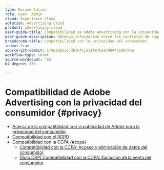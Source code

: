 ```yaml
---
type: Documentation
role: User, Admin
cloud: Experience Cloud
solution: Advertising Cloud
product: advertising cloud
user-guide-title: Compatibilidad de Adobe Advertising con la privacidad del consumidor
user-guide-description: Obtenga información sobre los controles de seguridad y privacidad que proporciona Adobe Advertising para ayudar a los clientes anunciantes a cumplir con las leyes de privacidad del consumidor.
breadcrumb-title: Compatibilidad con la privacidad del consumidor
index: true
source-git-commit: 17482b831c5db7ef6c211f87b2e408443180746e
workflow-type: tm+mt
source-wordcount: '64'
ht-degree: 25%

---
```



# Compatibilidad de Adobe Advertising con la privacidad del consumidor {#privacy}

+ [Acerca de la compatibilidad con la publicidad de Adobe para la privacidad del consumidor](/help/privacy/home.md)
+ [Compatibilidad con el RGPD](/help/privacy/advertising-gdpr.md)
+ Compatibilidad con la CCPA {#ccpa}
   + [Compatibilidad con la CCPA: Acceso y eliminación de datos del consumidor](/help/privacy/ccpa-access-delete.md)
   + [(Solo DSP) Compatibilidad con la CCPA: Exclusión de la venta del consumidor](/help/privacy/ccpa-opt-out-of-sale.md)
